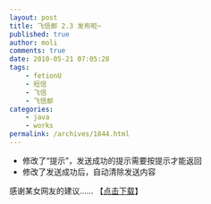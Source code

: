 ```yaml
---
layout: post
title: 飞信邮 2.3 发布啦~
published: true
author: moli
comments: true
date: 2010-05-21 07:05:28
tags:
    - fetionU
    - 短信
    - 飞信
    - 飞信邮
categories:
    - java
    - works
permalink: /archives/1844.html
---
```

  * 修改了“提示”，发送成功的提示需要按提示才能返回
  * 修改了发送成功后，自动清除发送内容

感谢某女网友的建议…… 【[点击下载][1]】

 [1]: /molisoft/down/FetionU.zip